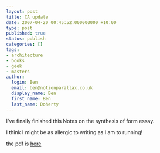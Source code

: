 ```yaml
---
layout: post
title: CA update
date: 2007-04-20 00:45:52.000000000 +10:00
type: post
published: true
status: publish
categories: []
tags:
- architecture
- books
- geek
- masters
author:
  login: Ben
  email: ben@notionparallax.co.uk
  display_name: Ben
  first_name: Ben
  last_name: Doherty
---
```

<p>I've finally finished this Notes on the synthesis of form essay.</p>
<p>I think I might be as allergic to writing as I am to running!</p>
<p>the pdf is <a href="http://www.notionparallax.co.uk/Note%20on%20the%20synthesis%20of%20form%20-%20Ben%20Doherty.pdf" target="_blank">here </a></p>
